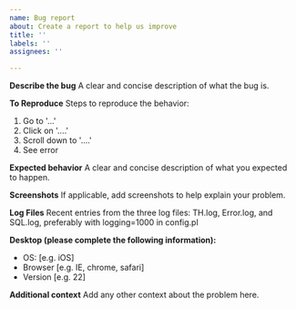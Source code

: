 ```yaml
---
name: Bug report
about: Create a report to help us improve
title: ''
labels: ''
assignees: ''

---
```


**Describe the bug**
A clear and concise description of what the bug is.

**To Reproduce**
Steps to reproduce the behavior:
1. Go to '...'
2. Click on '....'
3. Scroll down to '....'
4. See error

**Expected behavior**
A clear and concise description of what you expected to happen.

**Screenshots**
If applicable, add screenshots to help explain your problem.

**Log Files**
Recent entries from the three log files: TH.log, Error.log, and SQL.log, preferably with logging=1000 in config.pl

**Desktop (please complete the following information):**
 - OS: [e.g. iOS]
 - Browser [e.g. IE, chrome, safari]
 - Version [e.g. 22]

**Additional context**
Add any other context about the problem here.
